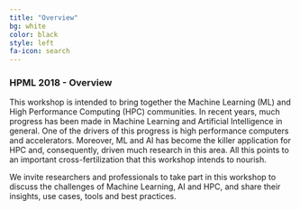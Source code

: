 ```yaml
---
title: "Overview"
bg: white
color: black
style: left
fa-icon: search
---
```


### HPML 2018 - Overview

This workshop is intended to bring together the Machine Learning (ML) and High
Performance Computing (HPC) communities. In recent years, much progress has
been made in Machine Learning and Artificial Intelligence in general. One
of the drivers of this progress is high performance computers and accelerators.
Moreover, ML and AI has become the killer application for HPC and, consequently,
driven much research in this area. All this points to an important
cross-fertilization that this workshop intends to nourish.

We invite researchers and professionals to take part in this workshop to discuss
the challenges of Machine Learning, AI and HPC, and share their insights, use
cases, tools and best practices.
